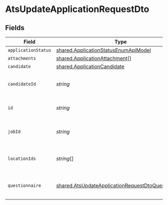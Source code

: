 # AtsUpdateApplicationRequestDto


## Fields

| Field                                                                                                                           | Type                                                                                                                            | Required                                                                                                                        | Description                                                                                                                     | Example                                                                                                                         |
| ------------------------------------------------------------------------------------------------------------------------------- | ------------------------------------------------------------------------------------------------------------------------------- | ------------------------------------------------------------------------------------------------------------------------------- | ------------------------------------------------------------------------------------------------------------------------------- | ------------------------------------------------------------------------------------------------------------------------------- |
| `applicationStatus`                                                                                                             | [shared.ApplicationStatusEnumApiModel](../../../sdk/models/shared/applicationstatusenumapimodel.md)                             | :heavy_minus_sign:                                                                                                              | N/A                                                                                                                             |                                                                                                                                 |
| `attachments`                                                                                                                   | [shared.ApplicationAttachment](../../../sdk/models/shared/applicationattachment.md)[]                                           | :heavy_minus_sign:                                                                                                              | N/A                                                                                                                             |                                                                                                                                 |
| `candidate`                                                                                                                     | [shared.ApplicationCandidate](../../../sdk/models/shared/applicationcandidate.md)                                               | :heavy_minus_sign:                                                                                                              | N/A                                                                                                                             |                                                                                                                                 |
| `candidateId`                                                                                                                   | *string*                                                                                                                        | :heavy_minus_sign:                                                                                                              | Unique identifier of the candidate                                                                                              | e3cb75bf-aa84-466e-a6c1-b8322b257a48                                                                                            |
| `id`                                                                                                                            | *string*                                                                                                                        | :heavy_minus_sign:                                                                                                              | The ID of the application to update.                                                                                            | eebbaa75-7adf-4f7e-be4c-def6a12840f2                                                                                            |
| `jobId`                                                                                                                         | *string*                                                                                                                        | :heavy_minus_sign:                                                                                                              | Unique identifier of the job                                                                                                    | 4071538b-3cac-4fbf-ac76-f78ed250ffdd                                                                                            |
| `locationIds`                                                                                                                   | *string*[]                                                                                                                      | :heavy_minus_sign:                                                                                                              | Unique identifiers of the locations                                                                                             | ["dd8d41d1-5eb8-4408-9c87-9ba44604eae4"]                                                                                        |
| `questionnaire`                                                                                                                 | [shared.AtsUpdateApplicationRequestDtoQuestionnaire](../../../sdk/models/shared/atsupdateapplicationrequestdtoquestionnaire.md) | :heavy_minus_sign:                                                                                                              | Questionnaire associated with the application                                                                                   |                                                                                                                                 |